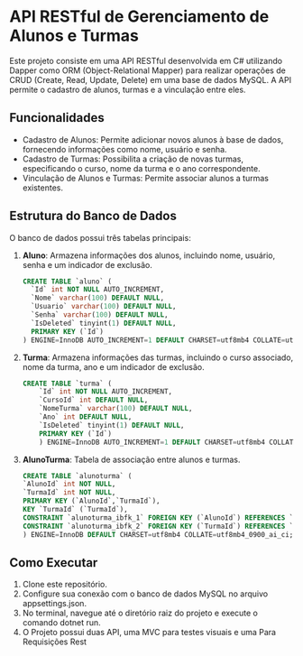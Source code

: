# API RESTful de Gerenciamento de Alunos e Turmas

Este projeto consiste em uma API RESTful desenvolvida em C# utilizando Dapper como ORM (Object-Relational Mapper) para realizar operações de CRUD (Create, Read, Update, Delete) em uma base de dados MySQL. A API permite o cadastro de alunos, turmas e a vinculação entre eles.

## Funcionalidades

- Cadastro de Alunos: Permite adicionar novos alunos à base de dados, fornecendo informações como nome, usuário e senha.
- Cadastro de Turmas: Possibilita a criação de novas turmas, especificando o curso, nome da turma e o ano correspondente.
- Vinculação de Alunos e Turmas: Permite associar alunos a turmas existentes.

## Estrutura do Banco de Dados

O banco de dados possui três tabelas principais:

1. **Aluno**: Armazena informações dos alunos, incluindo nome, usuário, senha e um indicador de exclusão.
   
   ```sql
   CREATE TABLE `aluno` (
     `Id` int NOT NULL AUTO_INCREMENT,
     `Nome` varchar(100) DEFAULT NULL,
     `Usuario` varchar(100) DEFAULT NULL,
     `Senha` varchar(100) DEFAULT NULL,
     `IsDeleted` tinyint(1) DEFAULT NULL,
     PRIMARY KEY (`Id`)
   ) ENGINE=InnoDB AUTO_INCREMENT=1 DEFAULT CHARSET=utf8mb4 COLLATE=utf8mb4_0900_ai_ci;

2. **Turma**: Armazena informações das turmas, incluindo o curso associado, nome da turma, ano e um indicador de exclusão.

    ```sql
    CREATE TABLE `turma` (
        `Id` int NOT NULL AUTO_INCREMENT,
        `CursoId` int DEFAULT NULL,
        `NomeTurma` varchar(100) DEFAULT NULL,
        `Ano` int DEFAULT NULL,
        `IsDeleted` tinyint(1) DEFAULT NULL,
        PRIMARY KEY (`Id`)
        ) ENGINE=InnoDB AUTO_INCREMENT=1 DEFAULT CHARSET=utf8mb4 COLLATE=utf8mb4_0900_ai_ci;

3. **AlunoTurma**: Tabela de associação entre alunos e turmas.
    ```sql
    CREATE TABLE `alunoturma` (
    `AlunoId` int NOT NULL,
    `TurmaId` int NOT NULL,
    PRIMARY KEY (`AlunoId`,`TurmaId`),
    KEY `TurmaId` (`TurmaId`),
    CONSTRAINT `alunoturma_ibfk_1` FOREIGN KEY (`AlunoId`) REFERENCES `aluno` (`Id`),
    CONSTRAINT `alunoturma_ibfk_2` FOREIGN KEY (`TurmaId`) REFERENCES `turma` (`Id`)
    ) ENGINE=InnoDB DEFAULT CHARSET=utf8mb4 COLLATE=utf8mb4_0900_ai_ci;

## Como Executar

1. Clone este repositório.
2. Configure sua conexão com o banco de dados MySQL no arquivo appsettings.json.
3. No terminal, navegue até o diretório raiz do projeto e execute o comando dotnet run.
4. O Projeto possui duas API, uma MVC para testes visuais e uma Para Requisições Rest